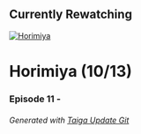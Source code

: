 ﻿
## Currently Rewatching

[![Horimiya](https://s4.anilist.co/file/anilistcdn/media/anime/cover/medium/bx124080-h8EPH92nyRfS.jpg)](https://anilist.co/anime/124080)

# Horimiya (10/13)

### Episode 11 - 

###### *Generated with [Taiga Update Git](https://github.com/nike4613/taiga-update-git)*